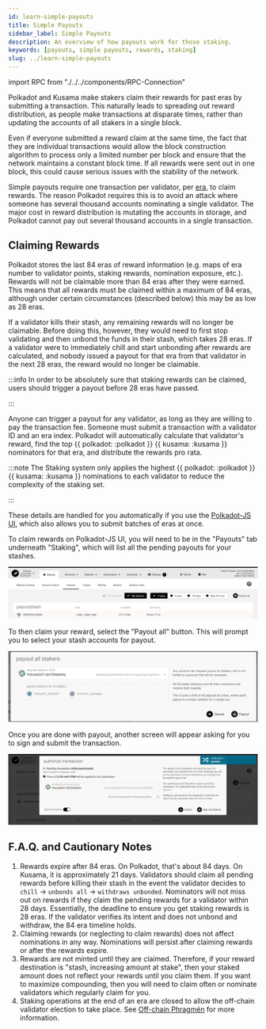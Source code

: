 ```yaml
---
id: learn-simple-payouts
title: Simple Payouts
sidebar_label: Simple Payouts
description: An overview of how payouts work for those staking.
keywords: [payouts, simple payouts, rewards, staking]
slug: ../learn-simple-payouts
---
```


import RPC from "./../../components/RPC-Connection"

Polkadot and Kusama make stakers claim their rewards for past eras by submitting a transaction. This
naturally leads to spreading out reward distribution, as people make transactions at disparate
times, rather than updating the accounts of all stakers in a single block.

Even if everyone submitted a reward claim at the same time, the fact that they are individual
transactions would allow the block construction algorithm to process only a limited number per block
and ensure that the network maintains a constant block time. If all rewards were sent out in one
block, this could cause serious issues with the stability of the network.

Simple payouts require one transaction per validator, per [era](../general/glossary.md##era), to
claim rewards. The reason Polkadot requires this is to avoid an attack where someone has several
thousand accounts nominating a single validator. The major cost in reward distribution is mutating
the accounts in storage, and Polkadot cannot pay out several thousand accounts in a single
transaction.

## Claiming Rewards

Polkadot stores the last 84 eras of reward information (e.g. maps of era number to validator points,
staking rewards, nomination exposure, etc.). Rewards will not be claimable more than 84 eras after
they were earned. This means that all rewards must be claimed within a maximum of 84 eras, although
under certain circumstances (described below) this may be as low as 28 eras.

If a validator kills their stash, any remaining rewards will no longer be claimable. Before doing
this, however, they would need to first stop validating and then unbond the funds in their stash,
which takes 28 eras. If a validator were to immediately chill and start unbonding after rewards are
calculated, and nobody issued a payout for that era from that validator in the next 28 eras, the
reward would no longer be claimable.

:::info In order to be absolutely sure that staking rewards can be claimed, users should trigger a
payout before 28 eras have passed.

:::

Anyone can trigger a payout for any validator, as long as they are willing to pay the transaction
fee. Someone must submit a transaction with a validator ID and an era index. Polkadot will
automatically calculate that validator's reward, find the top
{{ polkadot: <RPC network="polkadot" path="query.staking.maxNominatorsCount" defaultValue={50000}/> :polkadot }}
{{ kusama: <RPC network="kusama" path="query.staking.maxNominatorsCount" defaultValue={20000}/> :kusama }}
nominators for that era, and distribute the rewards pro rata.

:::note The Staking system only applies the highest
{{ polkadot: <RPC network="polkadot" path="query.staking.maxNominatorsCount" defaultValue={50000}/> :polkadot }}
{{ kusama: <RPC network="kusama" path="query.staking.maxNominatorsCount" defaultValue={20000}/> :kusama }}
nominations to each validator to reduce the complexity of the staking set.

:::

These details are handled for you automatically if you use the
[Polkadot-JS UI](https://polkadot.js.org/apps/#/staking/payout), which also allows you to submit
batches of eras at once.

To claim rewards on Polkadot-JS UI, you will need to be in the "Payouts" tab underneath "Staking",
which will list all the pending payouts for your stashes.

![pending-payouts](../assets/polkadotjs_payout_page.png)

To then claim your reward, select the "Payout all" button. This will prompt you to select your stash
accounts for payout.

![select-payouts](../assets/polkadotjs_payout_popup.png)

Once you are done with payout, another screen will appear asking for you to sign and submit the
transaction.

![transaction-payouts](../assets/polkadotjs_payout_complete.png)

## F.A.Q. and Cautionary Notes

1. Rewards expire after 84 eras. On Polkadot, that's about 84 days. On Kusama, it is approximately
   21 days. Validators should claim all pending rewards before killing their stash in the event the
   validator decides to `chill` -> `unbonds all` -> `withdraws unbonded`. Nominators will not miss
   out on rewards if they claim the pending rewards for a validator within 28 days. Essentially, the
   deadline to ensure you get staking rewards is 28 eras. If the validator verifies its intent and
   does not unbond and withdraw, the 84 era timeline holds.
2. Claiming rewards (or neglecting to claim rewards) does not affect nominations in any way.
   Nominations will persist after claiming rewards or after the rewards expire.
3. Rewards are not minted until they are claimed. Therefore, if your reward destination is "stash,
   increasing amount at stake", then your staked amount does not reflect your rewards until you
   claim them. If you want to maximize compounding, then you will need to claim often or nominate
   validators which regularly claim for you.
4. Staking operations at the end of an era are closed to allow the off-chain validator election to
   take place. See [Off-chain Phragmén](learn-phragmen.md#off-chain-phragmen) for more information.
